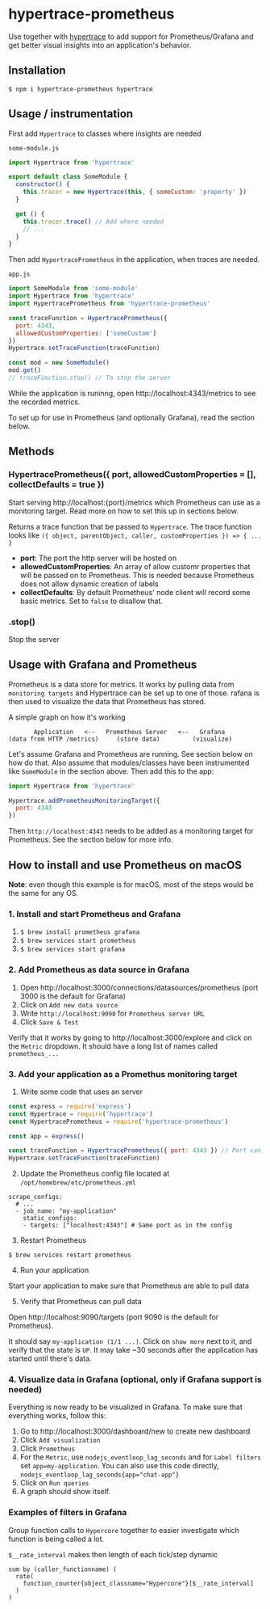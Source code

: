 # hypertrace-prometheus

Use together with [hypertrace](https://github.com/holepunchto/hypertrace) to add support for Prometheus/Grafana and get better visual insights into an application's behavior.

## Installation

```
$ npm i hypertrace-prometheus hypertrace
```

## Usage / instrumentation

First add `Hypertrace` to classes where insights are needed

`some-module.js`
``` js
import Hypertrace from 'hypertrace'

export default class SomeModule {
  constructor() {
    this.tracer = new Hypertrace(this, { someCustom: 'property' })
  }

  get () {
    this.tracer.trace() // Add where needed
    // ...
  }
}
```

Then add `HypertracePrometheus` in the application, when traces are needed.

`app.js`
``` js
import SomeModule from 'some-module'
import Hypertrace from 'hypertrace'
import HypertracePrometheus from 'hypertrace-prometheus'

const traceFunction = HypertracePrometheus({
  port: 4343,
  allowedCustomProperties: ['someCustom']
})
Hypertrace.setTraceFunction(traceFunction)

const mod = new SomeModule()
mod.get()
// traceFunction.stop() // To stop the server
```

While the application is runinng, open http://localhost:4343/metrics to see the recorded metrics.

To set up for use in Prometheus (and optionally Grafana), read the section below.

## Methods

### HypertracePrometheus({ port, allowedCustomProperties = [], collectDefaults = true })

Start serving http://localhost:{port}/metrics which Prometheus can use as a monitoring target. Read more on how to set this up in sections below.

Returns a trace function that be passed to `Hypertrace`. The trace function looks like `({ object, parentObject, caller, customProperties }) => { ... }`

- **port**: The port the http server will be hosted on
- **allowedCustomProperties**: An array of allow customr properties that will be passed on to Prometheus. This is needed because Prometheus does not allow dynamic creation of labels
- **collectDefaults**: By default Prometheus' node client will record some basic metrics. Set to `false` to disallow that.

### .stop()

Stop the server

## Usage with Grafana and Prometheus

Prometheus is a data store for metrics. It works by pulling data from `monitoring targets` and Hypertrace can be set up to one of those. rafana is then used to visualize the data that Prometheus has stored.

A simple graph on how it's working

```
       Application   <--   Prometheus Server   <--   Grafana
(data from HTTP /metrics)     (store data)         (visualize)
```

Let's assume Grafana and Prometheus are running. See section below on how do that. Also assume that modules/classes have been instrumented like `SomeModule` in the section above. Then add this to the app:

``` js
import Hypertrace from 'hypertrace'

Hypertrace.addPrometheusMonitoringTarget({
  port: 4343
})
```

Then `http://localhost:4343` needs to be added as a monitoring target for Prometheus. See the section below for more info.

## How to install and use Prometheus on macOS

**Note**: even though this example is for macOS, most of the steps would be the same for any OS.

### 1. Install and start Prometheus and Grafana

1. `$ brew install prometheus grafana`
2. `$ brew services start prometheus`
3. `$ brew services start grafana`

### 2. Add Prometheus as data source in Grafana

1. Open http://localhost:3000/connections/datasources/prometheus (port 3000 is the default for Grafana)
2. Click on `Add new data source`
3. Write `http://localhost:9090` for `Prometheus server URL`
4. Click `Save & Test`

Verify that it works by going to http://localhost:3000/explore and click on the `Metric` dropdown. It should have a long list of names called `prometheus_...`

### 3. Add your application as a Promethus monitoring target

1. Write some code that uses an server

``` js
const express = require('express')
const Hypertrace = require('hypertrace')
const HypertracePrometheus = require('hypertrace-prometheus')

const app = express()

const traceFunction = HypertracePrometheus({ port: 4343 }) // Port can be anything you want
Hypertrace.setTraceFunction(traceFunction)
```

2. Update the Prometheus config file located at `/opt/homebrew/etc/prometheus.yml`

```
scrape_configs:
  # ...
  - job_name: "my-application"
    static_configs:
    - targets: ["localhost:4343"] # Same port as in the config
```

3. Restart Prometheus

```
$ brew services restart prometheus
```

4. Run your application

Start your application to make sure that Prometheus are able to pull data

5. Verify that Prometheus can pull data

Open http://localhost:9090/targets (port 9090 is the default for Prometheus).

It should say `my-application (1/1 ...)`. Click on `show more` next to it, and verify that the state is `UP`. It may take ~30 seconds after the application has started until there's data.

### 4. Visualize data in Grafana (optional, only if Grafana support is needed)

Everything is now ready to be visualized in Grafana. To make sure that everything works, follow this:

1. Go to http://localhost:3000/dashboard/new to create new dashboard
2. Click `Add visualization`
3. Click `Prometheus`
4. For the `Metric`, use `nodejs_eventloop_lag_seconds` and for `Label filters` set `app=my-application`. You can also use this code directly, `nodejs_eventloop_lag_seconds{app="chat-app"}`
5. Click on `Run queries`
6. A graph should show itself.

### Examples of filters in Grafana

Group function calls to `Hypercore` together to easier investigate which function is being called a lot.

`$__rate_interval` makes then length of each tick/step dynamic

```
sum by (caller_functionname) (
  rate(
    function_counter{object_classname="Hypercore"}[$__rate_interval]
  )
)
```
